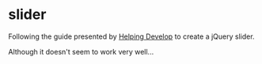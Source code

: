 # slider
Following the guide presented by <a href="https://www.youtube.com/channel/UCWxB7V9weF702avKxXESdvw">Helping Develop</a> to create a jQuery slider.

Although it doesn't seem to work very well...